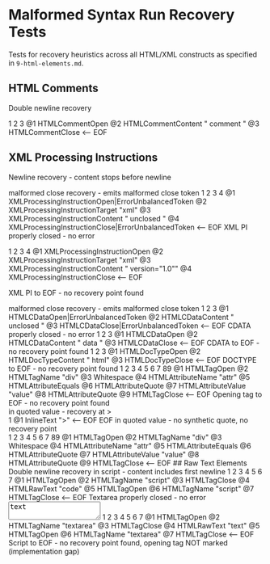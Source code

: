 # Malformed Syntax Run Recovery Tests

Tests for recovery heuristics across all HTML/XML constructs as specified in `9-html-elements.md`.

## HTML Comments

Double newline recovery
<!-- unclosed comment
1   2
@1 HTMLCommentOpen|ErrorUnbalancedToken
@2 HTMLCommentContent " unclosed comment\n"


<-- EOF

HTML comment on double new line recovery - content then normal parsing
<!-- unclosed
1   2
@1 HTMLCommentOpen|ErrorUnbalancedToken
@2 HTMLCommentContent " unclosed\n"

More
1   2
@1 InlineText "More"
@2 NewLine
<-- EOF

HTML comment on new line - no recovery (single newline)
<!-- unclosed
1   2
@1 HTMLCommentOpen|ErrorUnbalancedToken
@2 HTMLCommentContent " unclosed\nMore"
More
<-- EOF

HTML comment recovery at < on new line
<!-- unclosed
1   2
@1 HTMLCommentOpen|ErrorUnbalancedToken
@2 HTMLCommentContent " unclosed\n"

<div>
1   2     3
@1 HTMLTagOpen
@2 HTMLTagName "div"
@3 HTMLTagClose
<-- EOF

HTML comment no recovery - < not on new line
<!-- unclosed <div>
1   2
@1 HTMLCommentOpen|ErrorUnbalancedToken
@2 HTMLCommentContent " unclosed <div>\n"
<-- EOF

HTML comment properly closed - no error
<!-- comment -->
1   2         3
@1 HTMLCommentOpen
@2 HTMLCommentContent " comment "
@3 HTMLCommentClose
<-- EOF

## XML Processing Instructions

Newline recovery - content stops before newline
<?xml unclosed
1    2   3
@1 XMLProcessingInstructionOpen|ErrorUnbalancedToken
@2 XMLProcessingInstructionTarget "xml"
@3 XMLProcessingInstructionContent " unclosed"


<-- EOF

< recovery - content stops before <
<?xml unclosed
1    2   3
@1 XMLProcessingInstructionOpen|ErrorUnbalancedToken
@2 XMLProcessingInstructionTarget "xml"
@3 XMLProcessingInstructionContent " unclosed\n"

<div
1   2
@1 HTMLTagOpen
@2 HTMLTagName "div"
<-- EOF

> malformed close recovery - emits malformed close token
<?xml unclosed >
1    2   3        4
@1 XMLProcessingInstructionOpen|ErrorUnbalancedToken
@2 XMLProcessingInstructionTarget "xml"
@3 XMLProcessingInstructionContent " unclosed "
@4 XMLProcessingInstructionClose|ErrorUnbalancedToken
<-- EOF

XML PI properly closed - no error
<?xml version="1.0"?>
1    2   3              4
@1 XMLProcessingInstructionOpen
@2 XMLProcessingInstructionTarget "xml"
@3 XMLProcessingInstructionContent " version=\"1.0\""
@4 XMLProcessingInstructionClose
<-- EOF

XML PI to EOF - no recovery point found
<?xml unclosed
1    2   3
@1 XMLProcessingInstructionOpen|ErrorUnbalancedToken
@2 XMLProcessingInstructionTarget "xml"
@3 XMLProcessingInstructionContent " unclosed"
<-- EOF

## CDATA Sections

Double newline recovery - content includes first newline
<![CDATA[ unclosed
1        2
@1 HTMLCDataOpen|ErrorUnbalancedToken
@2 HTMLCDataContent " unclosed\n"


<-- EOF

< recovery - content includes newline, < not consumed
<![CDATA[ unclosed
1        2
@1 HTMLCDataOpen|ErrorUnbalancedToken
@2 HTMLCDataContent " unclosed\n"

<
1
@1 InlineText "<"
<-- EOF

> malformed close recovery - emits malformed close token
<![CDATA[ unclosed >
1        2          3
@1 HTMLCDataOpen|ErrorUnbalancedToken
@2 HTMLCDataContent " unclosed "
@3 HTMLCDataClose|ErrorUnbalancedToken
<-- EOF

CDATA properly closed - no error
<![CDATA[ data ]]>
1        2       3
@1 HTMLCDataOpen
@2 HTMLCDataContent " data "
@3 HTMLCDataClose
<-- EOF

CDATA to EOF - no recovery point found
<![CDATA[ unclosed
1        2
@1 HTMLCDataOpen|ErrorUnbalancedToken
@2 HTMLCDataContent " unclosed"
<-- EOF

## DOCTYPE

Newline recovery - content stops before newline
<!DOCTYPE unclosed
1        2
@1 HTMLDocTypeOpen|ErrorUnbalancedToken
@2 HTMLDocTypeContent " unclosed"


<-- EOF

< recovery - content stops before <
<!DOCTYPE unclosed
1        2
@1 HTMLDocTypeOpen|ErrorUnbalancedToken
@2 HTMLDocTypeContent " unclosed"

<
1 2
@1 NewLine
@2 InlineText "<"
<-- EOF

DOCTYPE properly closed - no error
<!DOCTYPE html>
1        2     3
@1 HTMLDocTypeOpen
@2 HTMLDocTypeContent " html"
@3 HTMLDocTypeClose
<-- EOF

DOCTYPE to EOF - no recovery point found
<!DOCTYPE html
1        2
@1 HTMLDocTypeOpen|ErrorUnbalancedToken
@2 HTMLDocTypeContent " html"
<-- EOF

## Opening Tags

Double newline recovery - whitespace includes both newlines
<div attr="value"
1   2    3   4    5          6      7  8


@1 HTMLTagOpen|ErrorUnbalancedToken
@2 HTMLTagName "div"
@3 Whitespace
@4 HTMLAttributeName "attr"
@5 HTMLAttributeEquals
@6 HTMLAttributeQuote
@7 HTMLAttributeValue "value"
@8 HTMLAttributeQuote
<-- EOF

< recovery during attributes - whitespace before <
<div attr="value"
1   2    3   4    5          6      7  8
@1 HTMLTagOpen|ErrorUnbalancedToken
@2 HTMLTagName "div"
@3 Whitespace
@4 HTMLAttributeName "attr"
@5 HTMLAttributeEquals
@6 HTMLAttributeQuote
@7 HTMLAttributeValue "value"
@8 HTMLAttributeQuote


<
1
@1 InlineText "<"
<-- EOF

Opening tag properly closed - no error
<div attr="value">
1   2    3   4    5          6      7  89
@1 HTMLTagOpen
@2 HTMLTagName "div"
@3 Whitespace
@4 HTMLAttributeName "attr"
@5 HTMLAttributeEquals
@6 HTMLAttributeQuote
@7 HTMLAttributeValue "value"
@8 HTMLAttributeQuote
@9 HTMLTagClose
<-- EOF

Opening tag to EOF - no recovery point found
<div attr="value"
1   2    3   4    5          6      7
@1 HTMLTagOpen|ErrorUnbalancedToken
@2 HTMLTagName "div"
@3 Whitespace
@4 HTMLAttributeName "attr"
@5 HTMLAttributeEquals
@6 HTMLAttributeQuote
@7 HTMLAttributeValue "value"
<-- EOF

## Quoted Attribute Values

Double newline in quoted value - first newline as Whitespace, second as NewLine
<div attr="unclosed
1   2    3   4    5          6        7
@1 HTMLTagOpen|ErrorUnbalancedToken
@2 HTMLTagName "div"
@3 Whitespace
@4 HTMLAttributeName "attr"
@5 HTMLAttributeEquals
@6 HTMLAttributeQuote
@7 HTMLAttributeValue "unclosed"


<-- EOF

< in quoted value - recovery at <
<div attr="unclosed
1   2    3   4    5          6        7
@1 HTMLTagOpen|ErrorUnbalancedToken
@2 HTMLTagName "div"
@3 Whitespace
@4 HTMLAttributeName "attr"
@5 HTMLAttributeEquals
@6 HTMLAttributeQuote
@7 HTMLAttributeValue "unclosed"


<
1
@1 InlineText "<"
<-- EOF

> in quoted value - recovery at >
<div attr="unclosed
1   2    3   4    5          6        7
@1 HTMLTagOpen|ErrorUnbalancedToken
@2 HTMLTagName "div"
@3 Whitespace
@4 HTMLAttributeName "attr"
@5 HTMLAttributeEquals
@6 HTMLAttributeQuote
@7 HTMLAttributeValue "unclosed"


>
1
@1 InlineText ">"
<-- EOF

EOF in quoted value - no synthetic quote, no recovery point
<div attr="unclosed
1   2    3   4    5          6        7
@1 HTMLTagOpen|ErrorUnbalancedToken
@2 HTMLTagName "div"
@3 Whitespace
@4 HTMLAttributeName "attr"
@5 HTMLAttributeEquals
@6 HTMLAttributeQuote
@7 HTMLAttributeValue "unclosed"
<-- EOF

Properly quoted attribute value - no error
<div attr="value">
1   2    3   4    5          6     7  89
@1 HTMLTagOpen
@2 HTMLTagName "div"
@3 Whitespace
@4 HTMLAttributeName "attr"
@5 HTMLAttributeEquals
@6 HTMLAttributeQuote
@7 HTMLAttributeValue "value"
@8 HTMLAttributeQuote
@9 HTMLTagClose
<-- EOF

## Raw Text Elements

Double newline recovery in script - content includes first newline
<script>
1      2        3
@1 HTMLTagOpen
@2 HTMLTagName "script"
@3 HTMLTagClose

unclosed


<-- EOF

< recovery in style - content includes newline, < not consumed
<style>
1     2       3
@1 HTMLTagOpen
@2 HTMLTagName "style"
@3 HTMLTagClose

unclosed


<
1
@1 InlineText "<"
<-- EOF

Script properly closed - no error
<script>code</script>
1      2    3       4   5      6       7
@1 HTMLTagOpen
@2 HTMLTagName "script"
@3 HTMLTagClose
@4 HTMLRawText "code"
@5 HTMLTagOpen
@6 HTMLTagName "script"
@7 HTMLTagClose
<-- EOF

Textarea properly closed - no error
<textarea>text</textarea>
1        2        3       4   5      6        7
@1 HTMLTagOpen
@2 HTMLTagName "textarea"
@3 HTMLTagClose
@4 HTMLRawText "text"
@5 HTMLTagOpen
@6 HTMLTagName "textarea"
@7 HTMLTagClose
<-- EOF

Script to EOF - no recovery point found, opening tag NOT marked (implementation gap)
<script>unclosed
1      2    3       4
@1 HTMLTagOpen
@2 HTMLTagName "script"
@3 HTMLTagClose
@4 HTMLRawText "unclosed"
<-- EOF

## Edge Cases

Self-closing tag - no error
<br/>
1  2 3
@1 HTMLTagOpen
@2 HTMLTagName "br"
@3 HTMLTagSelfClosing
<-- EOF

Properly closed tag - no error
<div>content</div>
1   2    3       4  5      6   7
@1 HTMLTagOpen
@2 HTMLTagName "div"
@3 HTMLTagClose
@4 InlineText "content"
@5 HTMLTagOpen
@6 HTMLTagName "div"
@7 HTMLTagClose
<-- EOF

Opening tag with multiple attributes to EOF - no recovery, marked as error
<div a="1" b="2" c
1   2    3 4 5  6  7 8 9  A  B  C  D  E F
@1 HTMLTagOpen|ErrorUnbalancedToken
@2 HTMLTagName "div"
@3 Whitespace
@4 HTMLAttributeName "a"
@5 HTMLAttributeEquals
@6 HTMLAttributeQuote
@7 HTMLAttributeValue "1"
@8 HTMLAttributeQuote
@9 Whitespace
@A HTMLAttributeName "b"
@B HTMLAttributeEquals
@C HTMLAttributeQuote
@D HTMLAttributeValue "2"
@E HTMLAttributeQuote
@F Whitespace
<-- EOF

Closing tag with newline before > - error flagged
</div
1   2    3
@1 HTMLTagOpen|ErrorUnbalancedToken
@2 HTMLTagName "div"
@3 Whitespace

>
1
@1 HTMLTagClose|ErrorUnbalancedToken
<-- EOF
